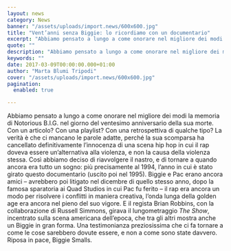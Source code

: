 ```yaml
---
layout: news
category: News
banner: "/assets/uploads/import.news/600x600.jpg"
title: "Vent’anni senza Biggie: lo ricordiamo con un documentario"
excerpt: "Abbiamo pensato a lungo a come onorare nel migliore dei modi la memoria di Notorious B.I.G. nel giorno del ventesimo anniversario della sua morte. Con un articolo? Con una playlist? Con una retrospettiva di qualche tipo? La verità è che ci mancano le parole adatte, perché la sua scomparsa ha cancellato definitivamente l’innocenza di una scena [&hellip"
quote: ""
description: "Abbiamo pensato a lungo a come onorare nel migliore dei modi la memoria di Notorious B.I.G. nel giorno del ventesimo anniversario della sua morte. Con un articolo? Con una playlist? Con una retrospettiva di qualche tipo? La verità è che ci mancano le parole adatte, perché la sua scomparsa ha cancellato definitivamente l’innocenza di una scena [&hellip"
keywords: ""
date: 2017-03-09T00:00:00.000+01:00
author: "Marta Blumi Tripodi"
cover: "/assets/uploads/import.news/600x600.jpg"
pagination:
  enabled: true

---
```


Abbiamo pensato a lungo a come onorare nel migliore dei modi la memoria di Notorious B.I.G. nel giorno del ventesimo anniversario della sua morte. Con un articolo? Con una playlist? Con una retrospettiva di qualche tipo? La verità è che ci mancano le parole adatte, perché la sua scomparsa ha cancellato definitivamente l’innocenza di una scena hip hop in cui il rap doveva essere un’alternativa alla violenza, e non la causa della violenza stessa. Così abbiamo deciso di riavvolgere il nastro, e di tornare a quando ancora era tutto un sogno: più precisamente al 1994, l’anno in cui è stato girato questo documentario (uscito poi nel 1995). Biggie e Pac erano ancora amici – avrebbero poi litigato nel dicembre di quello stesso anno, dopo la famosa sparatoria ai Quad Studios in cui Pac fu ferito – il rap era ancora un modo per risolvere i conflitti in maniera creativa, l’onda lunga della golden age era ancora nel pieno del suo vigore. E il regista Brian Robbins, con la collaborazione di Russell Simmons, girava il lungometraggio _The Show_, incentrato sulla scena americana dell’epoca, che tra gli altri mostra anche un Biggie in gran forma. Una testimonianza preziosissima che ci fa tornare a come le cose sarebbero dovute essere, e non a come sono state davvero. Riposa in pace, Biggie Smalls.